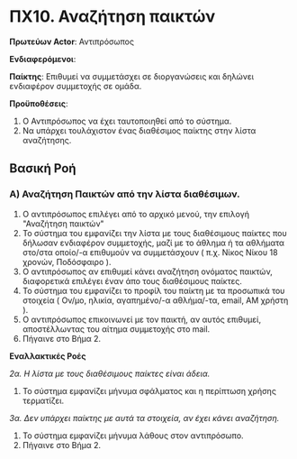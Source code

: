 # ΠΧ10. Αναζήτηση παικτών

**Πρωτεύων Actor**: Αντιπρόσωπος 

**Ενδιαφερόμενοι**:

**Παίκτης**: Επιθυμεί να συμμετάσχει σε διοργανώσεις και δηλώνει ενδιαφέρον συμμετοχής σε ομάδα.

**Προϋποθέσεις**: 
1. Ο Αντιπρόσωπος να έχει ταυτοποιηθεί από το σύστημα.
2. Να υπάρχει τουλάχιστον ένας διαθέσιμος παίκτης στην λίστα αναζήτησης.

## Βασική Ροή

### Α) Αναζήτηση Παικτών από την λίστα διαθέσιμων.
1. Ο αντιπρόσωπος επιλέγει από το αρχικό μενού, την επιλογή "Αναζήτηση παικτών"
2. Το σύστημα του εμφανίζει την λίστα με τους διαθέσιμους παίκτες που δήλωσαν ενδιαφέρον συμμετοχής, μαζί με το άθλημα ή τα αθλήματα στο/στα οποίο/-α επιθυμούν να συμμετάσχουν ( π.χ. Νίκος Νίκου 18 χρονών, Ποδόσφαιρο ).
3. Ο αντιπρόσωπος αν επιθυμεί κάνει αναζήτηση ονόματος παικτών, διαφορετικά επιλέγει έναν άπο τους διαθέσιμους παίκτες.
4. Το σύστημα του εμφανίζει το προφίλ του παίκτη με τα προσωπικά του στοιχεία ( Ον/μο, ηλικία, αγαπημένο/-α αθλήμα/-τα, email, ΑΜ χρήστη ).
5. Ο αντιπρόσωπος επικοινωνεί με τον παικτή, αν αυτός επιθυμεί, αποστέλλωντας του αίτημα συμμετοχής στο mail.
6. Πήγαινε στο Βήμα 2.

**Εναλλακτικές Ροές**

*2α. Η λίστα με τους διαθέσιμους παίκτες είναι άδεια.*
1. Το σύστημα εμφανίζει μήνυμα σφάλματος και η περίπτωση χρήσης τερματίζει.

*3α. Δεν υπάρχει παίκτης με αυτά τα στοιχεία, αν έχει κάνει αναζήτηση.*
1. Το σύστημα εμφανίζει μήνυμα λάθους στον αντιπρόσωπο.
2. Πήγαινε στο Βήμα 2.

